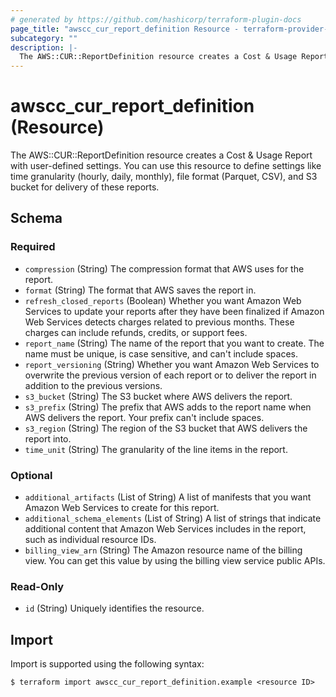 ```yaml
---
# generated by https://github.com/hashicorp/terraform-plugin-docs
page_title: "awscc_cur_report_definition Resource - terraform-provider-awscc"
subcategory: ""
description: |-
  The AWS::CUR::ReportDefinition resource creates a Cost & Usage Report with user-defined settings. You can use this resource to define settings like time granularity (hourly, daily, monthly), file format (Parquet, CSV), and S3 bucket for delivery of these reports.
---
```


# awscc_cur_report_definition (Resource)

The AWS::CUR::ReportDefinition resource creates a Cost & Usage Report with user-defined settings. You can use this resource to define settings like time granularity (hourly, daily, monthly), file format (Parquet, CSV), and S3 bucket for delivery of these reports.



<!-- schema generated by tfplugindocs -->
## Schema

### Required

- `compression` (String) The compression format that AWS uses for the report.
- `format` (String) The format that AWS saves the report in.
- `refresh_closed_reports` (Boolean) Whether you want Amazon Web Services to update your reports after they have been finalized if Amazon Web Services detects charges related to previous months. These charges can include refunds, credits, or support fees.
- `report_name` (String) The name of the report that you want to create. The name must be unique, is case sensitive, and can't include spaces.
- `report_versioning` (String) Whether you want Amazon Web Services to overwrite the previous version of each report or to deliver the report in addition to the previous versions.
- `s3_bucket` (String) The S3 bucket where AWS delivers the report.
- `s3_prefix` (String) The prefix that AWS adds to the report name when AWS delivers the report. Your prefix can't include spaces.
- `s3_region` (String) The region of the S3 bucket that AWS delivers the report into.
- `time_unit` (String) The granularity of the line items in the report.

### Optional

- `additional_artifacts` (List of String) A list of manifests that you want Amazon Web Services to create for this report.
- `additional_schema_elements` (List of String) A list of strings that indicate additional content that Amazon Web Services includes in the report, such as individual resource IDs.
- `billing_view_arn` (String) The Amazon resource name of the billing view. You can get this value by using the billing view service public APIs.

### Read-Only

- `id` (String) Uniquely identifies the resource.

## Import

Import is supported using the following syntax:

```shell
$ terraform import awscc_cur_report_definition.example <resource ID>
```
